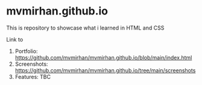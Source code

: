 # mvmirhan.github.io
 This is repository to showcase what i learned in HTML and CSS

 Link to 

 1. Portfolio: https://github.com/mvmirhan/mvmirhan.github.io/blob/main/index.html
 2. Screenshots: https://github.com/mvmirhan/mvmirhan.github.io/tree/main/screenshots
 3. Features: TBC

